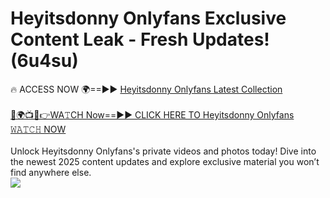 # Heyitsdonny Onlyfans Exclusive Content Leak - Fresh Updates! (6u4su)

🔥 ACCESS NOW 🌍==►► <a href="https://tinyurl.com/kvy9nzfs" rel="nofollow">Heyitsdonny Onlyfans Latest Collection</a>
<br><br>
[🔴🌍📺📱👉WA𝚃CH Now==►► CLICK HERE TO Heyitsdonny Onlyfans 𝚆𝙰𝚃𝙲𝙷 NOW](https://tinyurl.com/kvy9nzfs)
<br><br>
Unlock Heyitsdonny Onlyfans's private videos and photos today! Dive into the newest 2025 content updates and explore exclusive material you won’t find anywhere else.
<br>
<a href="https://tinyurl.com/kvy9nzfs" rel="nofollow" data-target="animated-image.originalLink"><img src="https://camo.githubusercontent.com/8a4f000d20f83aca3bf7ec5f350d767afa0574a8a352519fd8cfa583a6f93a33/68747470733a2f2f692e696d6775722e636f6d2f644a486b345a712e676966" data-canonical-src="https://i.imgur.com/dJHk4Zq.gif" style="max-width: 100%; display: inline-block;" data-target="animated-image.originalImage"></a>
<br>
